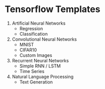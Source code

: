 # Tensorflow Templates

1. Artificial Neural Networks
    + Regression
    + Classification
2. Convolutional Neural Networks
    + MNIST
    + CIFAR10
    + Custom Images
3. Recurrent Neural Networks
    + Simple RNN / LSTM
    + Time Series
4. Natural Language Processing
    + Text Generation